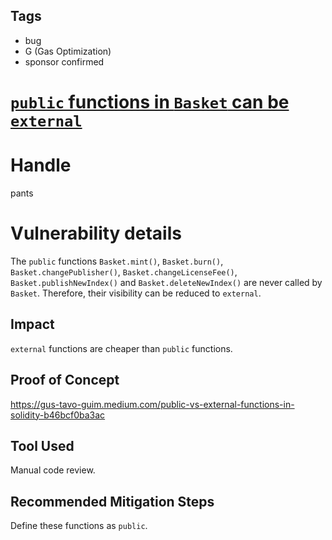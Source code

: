 ## Tags

- bug
- G (Gas Optimization)
- sponsor confirmed

# [`public` functions in `Basket` can be `external`](https://github.com/code-423n4/2021-10-defiprotocol-findings/issues/13) 

# Handle

pants


# Vulnerability details

The `public` functions `Basket.mint()`, `Basket.burn()`, `Basket.changePublisher()`, `Basket.changeLicenseFee()`, `Basket.publishNewIndex()` and `Basket.deleteNewIndex()` are never called by `Basket`. Therefore, their visibility can be reduced to `external`.

## Impact
`external` functions are cheaper than `public` functions.

## Proof of Concept
https://gus-tavo-guim.medium.com/public-vs-external-functions-in-solidity-b46bcf0ba3ac

## Tool Used
Manual code review.

## Recommended Mitigation Steps
Define these functions as `public`.


